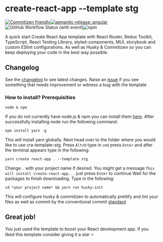 # create-react-app --template stg
[![Commitizen friendly](https://img.shields.io/badge/commitizen-friendly-brightgreen.svg)](http://commitizen.github.io/cz-cli/)[![semantic-release: angular](https://img.shields.io/badge/semantic--release-angular-e10079?logo=semantic-release)](https://github.com/semantic-release/semantic-release)![GitHub Workflow Status (with event)](https://img.shields.io/github/actions/workflow/status/NoHop3/cra-template-stg/main.yml)![npm](https://img.shields.io/npm/v/cra-template-stg)



A quick start Create React App template with React Router, Redux Toolkit, TypeScript, React Testing Library, styled-components, MUI, storybook and custom ESlint configurations. As well as Husky & Commitizen so you can keep deploying your code in the best way possible.

## Changelog
See the [changelog](https://github.com/NoHop3/cra-template-stg/blob/main/CHANGELOG.md) to see latest changes.
Raise an [issue](https://github.com/NoHop3/cra-template-stg/issues) if you see something that needs improvement or witness a bug with the template

### How to install? Prerequisities
```
node & npm
```
If you do not currently have node.js & npm you can install them [here](https://nodejs.org/en/download).
After successfully installing node run the following command:
```
npm install yarn -g
```
This will install yarn globally.
Next head over to the folder where you would like to use cra-template-stg. Press `Alt+D` type in `cmd` press `Enter` and after the terminal appears type in the following:
```
yarn create react-app . --template stg
```
Change `.` with your project name if desired.
You might get a message `This will install create-react-app...` just press `Enter` to continue
Wait for the packages to finish downloading.
Type in the following:
```
cd *your project name* && yarn run husky-init
```
This will configure husky & commitizen to automatically prettify and lint your files as well as commit by the conventional commit [standard](https://github.com/commitizen/cz-cli)

## Great job! 

You just used the template to boost your React development app. If you liked this template consider giving it a star ⭐
